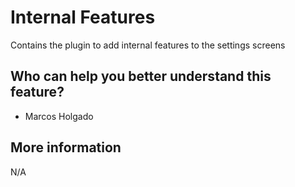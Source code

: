 # Internal Features
Contains the plugin to add internal features to the settings screens

## Who can help you better understand this feature?
- Marcos Holgado

## More information
N/A